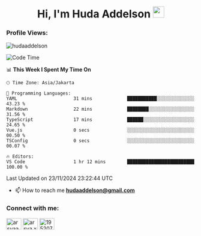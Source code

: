 <h1 align="center">Hi, I'm Huda Addelson 
  <img src="https://media.giphy.com/media/hvRJCLFzcasrR4ia7z/giphy.gif" width="30px"/>
</h1>

<p align="left"> <h3>Profile Views:</h3> <img src="https://komarev.com/ghpvc/?username=huda-addelson&label=Profile%20views&color=0e75b6&style=flat" alt="hudaaddelson" /> </p>

<!--START_SECTION:waka-->
![Code Time](http://img.shields.io/badge/Code%20Time-1%20hr-blue)

📊 **This Week I Spent My Time On** 

```text
🕑︎ Time Zone: Asia/Jakarta

💬 Programming Languages: 
YAML                     31 mins             ███████████░░░░░░░░░░░░░░   43.23 % 
Markdown                 22 mins             ████████░░░░░░░░░░░░░░░░░   31.56 % 
TypeScript               17 mins             ██████░░░░░░░░░░░░░░░░░░░   24.65 % 
Vue.js                   0 secs              ░░░░░░░░░░░░░░░░░░░░░░░░░   00.50 % 
TSConfig                 0 secs              ░░░░░░░░░░░░░░░░░░░░░░░░░   00.07 % 

🔥 Editors: 
VS Code                  1 hr 12 mins        █████████████████████████   100.00 % 
```


 Last Updated on 23/11/2024 23:22:44 UTC
<!--END_SECTION:waka-->

- 📫 How to reach me **hudaaddelson@gmail.com**

<h3 align="left">Connect with me:</h3>
<p align="left">
<a href="https://www.linkedin.com/in/muhammad-khoirul-huda-559006139/" target="blank"><img align="center" src="https://raw.githubusercontent.com/rahuldkjain/github-profile-readme-generator/master/src/images/icons/Social/linked-in-alt.svg" alt="arsyaadi" height="30" width="40" /></a>
<a href="https://fb.com/khoirul.huda.35513" target="blank"><img align="center" src="https://raw.githubusercontent.com/rahuldkjain/github-profile-readme-generator/master/src/images/icons/Social/facebook.svg" alt="arsya.xkz" height="30" width="40" /></a>
<a href="https://stackoverflow.com/users/19123792" target="blank"><img align="center" src="https://raw.githubusercontent.com/rahuldkjain/github-profile-readme-generator/master/src/images/icons/Social/stack-overflow.svg" alt="19520749" height="30" width="40" /></a>
</p>
